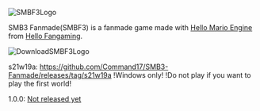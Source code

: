 ![SMBF3Logo](https://user-images.githubusercontent.com/84639718/146798123-4ba658d0-4e54-4732-9988-5de6a06c0aa7.png)

SMB3 Fanmade(SMBF3) is a fanmade game made with [Hello Mario Engine](https://hellofangaming.github.io/HelloMarioEngine/) from [Hello Fangaming](https://www.youtube.com/c/HelloFangaming).


![DownloadSMBF3Logo](https://user-images.githubusercontent.com/84639718/146963429-7b108c3e-f840-43c6-8b85-1c26b40bb62e.png)

s21w19a: https://github.com/Command17/SMB3-Fanmade/releases/tag/s21w19a !Windows only! !Do not play if you want to play the first world!

1.0.0: [Not released yet](https://github.com/Command17/SMB3-Fanmade/releases/tag/1.0.0)
